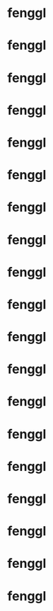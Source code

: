 # fenggl
# fenggl
# fenggl
# fenggl
# fenggl
# fenggl
# fenggl
# fenggl
# fenggl
# fenggl
# fenggl
# fenggl
# fenggl
# fenggl
# fenggl
# fenggl
# fenggl
# fenggl
# fenggl
